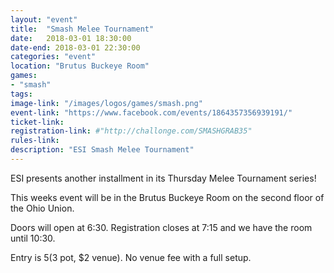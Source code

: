 ```yaml
---
layout: "event"
title:  "Smash Melee Tournament"
date:   2018-03-01 18:30:00
date-end: 2018-03-01 22:30:00
categories: "event"
location: "Brutus Buckeye Room"
games:
- "smash"
tags:
image-link: "/images/logos/games/smash.png"
event-link: "https://www.facebook.com/events/1864357356939191/"
ticket-link:
registration-link: #"http://challonge.com/SMASHGRAB35"
rules-link:
description: "ESI Smash Melee Tournament"
---
```


ESI presents another installment in its Thursday Melee Tournament series!

This weeks event will be in the Brutus Buckeye Room on the second floor of the Ohio Union.

Doors will open at 6:30. Registration closes at 7:15 and we have the room until 10:30.

Entry is $5 ($3 pot, $2 venue). No venue fee with a full setup.
